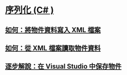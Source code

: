 # [序列化 (C# )](index.md)
## [如何：將物件資料寫入 XML 檔案](how-to-write-object-data-to-an-xml-file.md)
## [如何：從 XML 檔案讀取物件資料](how-to-read-object-data-from-an-xml-file.md)
## [逐步解說：在 Visual Studio 中保存物件](walkthrough-persisting-an-object-in-visual-studio.md)

